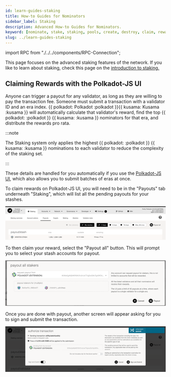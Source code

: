 ```yaml
---
id: learn-guides-staking
title: How-to Guides for Nominators
sidebar_label: Staking
description: Advanced How-to Guides for Nominators.
keyword: [nominate, stake, staking, pools, create, destroy, claim, rewards]
slug: ../learn-guides-staking
---
```


import RPC from "./../../components/RPC-Connection";

This page focuses on the advanced staking features of the network. If you like to learn about
staking, check this page on the
[introduction to staking.](https://wiki.polkadot.network/docs/learn-staking)

## Claiming Rewards with the Polkadot-JS UI

Anyone can trigger a payout for any validator, as long as they are willing to pay the transaction
fee. Someone must submit a transaction with a validator ID and an era index.
{{ polkadot: Polkadot :polkadot }}{{ kusama: Kusama :kusama }} will automatically calculate that
validator's reward, find the top
{{ polkadot: <RPC network="polkadot" path="consts.staking.maxNominatorRewardedPerValidator" defaultValue={512}/> :polkadot }}
{{ kusama: <RPC network="kusama" path="consts.staking.maxNominatorRewardedPerValidator" defaultValue={512}/> :kusama }}
nominators for that era, and distribute the rewards pro rata.

:::note

The Staking system only applies the highest
{{ polkadot: <RPC network="polkadot" path="consts.staking.maxNominatorRewardedPerValidator" defaultValue={512}/> :polkadot }}
{{ kusama: <RPC network="kusama" path="consts.staking.maxNominatorRewardedPerValidator" defaultValue={512}/> :kusama }}
nominations to each validator to reduce the complexity of the staking set.

:::

These details are handled for you automatically if you use the
[Polkadot-JS UI](https://polkadot.js.org/apps/#/staking/payout), which also allows you to submit
batches of eras at once.

To claim rewards on Polkadot-JS UI, you will need to be in the "Payouts" tab underneath "Staking",
which will list all the pending payouts for your stashes.

![pending-payouts](../assets/polkadotjs_payout_page.png)

To then claim your reward, select the "Payout all" button. This will prompt you to select your stash
accounts for payout.

![select-payouts](../assets/polkadotjs_payout_popup.png)

Once you are done with payout, another screen will appear asking for you to sign and submit the
transaction.

![transaction-payouts](../assets/polkadotjs_payout_complete.png)
